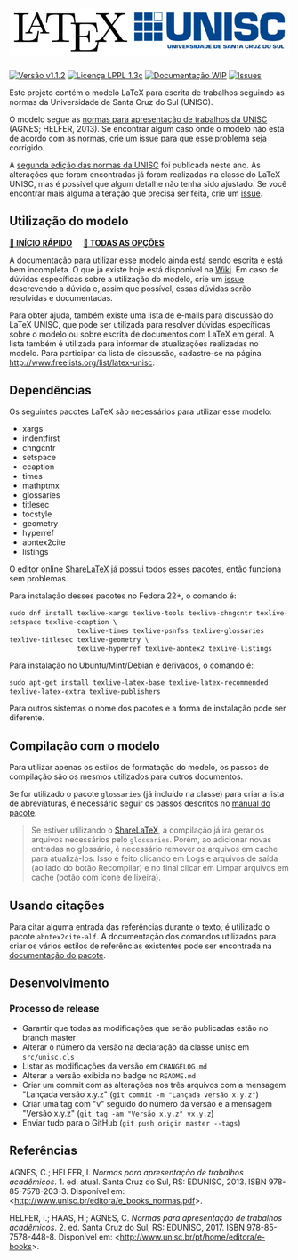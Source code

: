 # ![Modelo LaTeX UNISC](images/LaTeX_UNISC_logo.png)

[![Versão v1.1.2](https://img.shields.io/badge/Vers%C3%A3o-v1.1.2-brightgreen.svg)](CHANGELOG.md)
[![Licença LPPL 1.3c](https://img.shields.io/badge/Licen%C3%A7a-LPPL_1.3c-blue.svg)](LICENSE)
[![Documentação WIP](https://img.shields.io/badge/Docs-WIP-red.svg)](https://github.com/eduardoweiland/latex-unisc/wiki)
[![Issues](https://img.shields.io/github/issues/eduardoweiland/latex-unisc.svg)](https://github.com/eduardoweiland/latex-unisc/issues)

Este projeto contém o modelo LaTeX para escrita de trabalhos seguindo as normas da Universidade de Santa Cruz do Sul (UNISC).

O modelo segue as [normas para apresentação de trabalhos da UNISC][Normas UNISC 2013] (AGNES; HELFER, 2013). Se encontrar algum caso onde o modelo não está de acordo com as normas, crie um [issue](https://github.com/eduardoweiland/latex-unisc/issues/new) para que esse problema seja corrigido.

A [segunda edição das normas da UNISC][Normas UNISC 2017] foi publicada neste ano. As alterações que foram encontradas já foram realizadas na classe do LaTeX UNISC, mas é possível que algum detalhe não tenha sido ajustado. Se você encontrar mais alguma alteração que precisa ser feita, crie um [issue](https://github.com/eduardoweiland/latex-unisc/issues/new).

## Utilização do modelo

**[:rocket: INÍCIO RÁPIDO](https://github.com/eduardoweiland/latex-unisc/wiki#instala%C3%A7%C3%A3o)**
&nbsp;&nbsp;&nbsp;
**[:book: TODAS AS OPÇÕES](https://github.com/eduardoweiland/latex-unisc/wiki/Op%C3%A7%C3%B5es-da-classe)**

A documentação para utilizar esse modelo ainda está sendo escrita e está bem incompleta. O que já existe hoje está disponível na [Wiki](https://github.com/eduardoweiland/latex-unisc/wiki). Em caso de dúvidas específicas sobre a utilização do modelo, crie um [issue](https://github.com/eduardoweiland/latex-unisc/issues/new) descrevendo a dúvida e, assim que possível, essas dúvidas serão resolvidas e documentadas.

Para obter ajuda, também existe uma lista de e-mails para discussão do LaTeX UNISC, que pode ser utilizada para resolver dúvidas específicas sobre o modelo ou sobre escrita de documentos com LaTeX em geral. A lista também é utilizada para informar de atualizações realizadas no modelo. Para participar da lista de discussão, cadastre-se na página <http://www.freelists.org/list/latex-unisc>.

## Dependências

Os seguintes pacotes LaTeX são necessários para utilizar esse modelo:

* xargs
* indentfirst
* chngcntr
* setspace
* ccaption
* times
* mathptmx
* glossaries
* titlesec
* tocstyle
* geometry
* hyperref
* abntex2cite
* listings

O editor online [ShareLaTeX][] já possui todos esses pacotes, então funciona sem problemas.

Para instalação desses pacotes no Fedora 22+, o comando é:

    sudo dnf install texlive-xargs texlive-tools texlive-chngcntr texlive-setspace texlive-ccaption \
                     texlive-times texlive-psnfss texlive-glossaries texlive-titlesec texlive-geometry \
                     texlive-hyperref texlive-abntex2 texlive-listings

Para instalação no Ubuntu/Mint/Debian e derivados, o comando é:

    sudo apt-get install texlive-latex-base texlive-latex-recommended texlive-latex-extra texlive-publishers

Para outros sistemas o nome dos pacotes e a forma de instalação pode ser diferente.

## Compilação com o modelo

Para utilizar apenas os estilos de formatação do modelo, os passos de compilação são os mesmos utilizados para outros documentos.

Se for utilizado o pacote `glossaries` (já incluído na classe) para criar a lista de abreviaturas, é necessário seguir os passos descritos no [manual do pacote][manual-glossaries].

> Se estiver utilizando o [ShareLaTeX][], a compilação já irá gerar os arquivos necessários pelo `glossaries`. Porém, ao adicionar novas entradas no glossário, é necessário remover os arquivos em cache para atualizá-los. Isso é feito clicando em Logs e arquivos de saída (ao lado do botão Recompilar) e no final clicar em Limpar arquivos em cache (botão com ícone de lixeira).

## Usando citações

Para citar alguma entrada das referências durante o texto, é utilizado o pacote `abntex2cite-alf`. A documentação dos comandos utilizados para criar os vários estilos de referências existentes pode ser encontrada na [documentação do pacote][abnTeX2cite].

## Desenvolvimento

### Processo de release

* Garantir que todas as modificações que serão publicadas estão no branch master
* Alterar o número da versão na declaração da classe unisc em `src/unisc.cls`
* Listar as modificações da versão em `CHANGELOG.md`
* Alterar a versão exibida no badge no `README.md`
* Criar um commit com as alterações nos três arquivos com a mensagem "Lançada versão x.y.z" (`git commit -m "Lançada versão x.y.z"`)
* Criar uma tag com "v" seguido do número da versão e a mensagem "Versão x.y.z" (`git tag -am "Versão x.y.z" vx.y.z`)
* Enviar tudo para o GitHub (`git push origin master --tags`)

## Referências

AGNES, C.; HELFER, I. _Normas para apresentação de trabalhos acadêmicos_. 1. ed. atual. Santa Cruz do Sul, RS: EDUNISC, 2013. ISBN 978-85-7578-203-3. Disponível em: <<http://www.unisc.br/editora/e_books_normas.pdf>>.

HELFER, I.; HAAS, H.; AGNES, C. _Normas para apresentação de trabalhos acadêmicos_. 2. ed. Santa Cruz do Sul, RS: EDUNISC, 2017. ISBN 978-85-7578-448-8. Disponível em: <<http://www.unisc.br/pt/home/editora/e-books>>.


[ShareLaTeX]: https://pt.sharelatex.com "ShareLaTeX - Online LaTeX Editor"
[Normas UNISC 2013]: http://www.unisc.br/editora/e_books_normas.pdf "Normas para apresentação de trabalhos acadêmicos - 1ª edição"
[Normas UNISC 2017]: http://unisc.br/images/upload/com_editora_livro/EbookNormas2017.pdf "Normas para apresentação de trabalhos acadêmicos - 2ª edição"
[manual-glossaries]: http://mirrors.ctan.org/macros/latex/contrib/glossaries/glossaries-user.pdf "User Manual for glossaries"
[abnTeX2cite]: http://repositorios.cpai.unb.br/ctan/macros/latex/contrib/abntex2/doc/abntex2cite-alf.pdf
